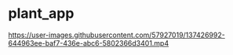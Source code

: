 # plant_app

https://user-images.githubusercontent.com/57927019/137426992-644963ee-baf7-436e-abc6-5802366d3401.mp4

